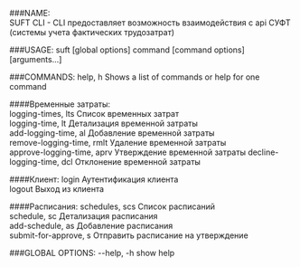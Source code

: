 ###NAME:  
SUFT CLI - CLI предоставляет возможность взаимодействия с api СУФТ (системы учета фактических трудозатрат)

###USAGE:
    suft [global options] command [command options] [arguments...]

###COMMANDS:
    help, h  Shows a list of commands or help for one command

####Временные затраты:  
    logging-times, lts          Список временных затрат  
    logging-time, lt            Детализация временной затраты  
    add-logging-time, al        Добавление временной затраты  
    remove-logging-time, rmlt   Удаление временной затраты  
    approve-logging-time, aprv  Утверждение временной затраты
    decline-logging-time, dcl   Отклонение временной затраты

####Клиент:
    login   Аутентификация клиента  
    logout  Выход из клиента  

####Расписания:
    schedules, scs         Список расписаний  
    schedule, sc           Детализация расписания  
    add-schedule, as       Добавление расписания  
    submit-for-approve, s  Отправить расписание на утверждение

###GLOBAL OPTIONS:
    --help, -h  show help
